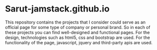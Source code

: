 # Sarut-jamstack.github.io

This repository contains the projects that I consider could serve as an official page for some type of company or personal brand. So in each of these projects you can find well-designed and functional pages. For the design, technologies such as html5, css and bootstrap are used. For the functionality of the page, javascript, jquery and third-party apis are used.
